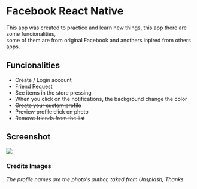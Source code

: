 # Facebook React Native

This app was created to practice and learn new things, this app there are some funcionalities,
<br>some of them are from original Facebook and anothers inpired from others apps. 

## Funcionalities

<ul>
  <li>Create / Login account</li>
  <li>Friend Request</li>
  <li>See items in the store pressing</li>
  <li>When you click on the notifications, the background change the color</li>
  <li><strike>Create your custom profile</strike></li>
  <li><strike>Preview profile click on photo</strike></li>
  <li><strike>Remove friends from the list</strike></li>     
</ul>

## Screenshot

<img src="https://github.com/CauaS1/facebook-reactnative/blob/master/src/img/demo.jpg" />


### Credits Images
<i>The profile names are the photo's author, taked from Unsplash, Thanks </i>
